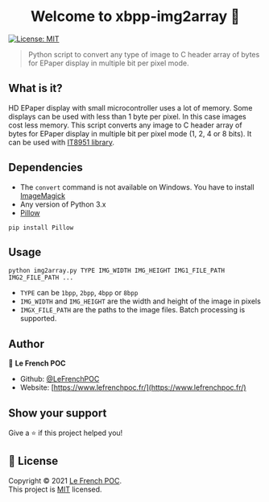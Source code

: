 <h1 align="center">Welcome to xbpp-img2array 👋</h1>
<p>
  <a href="https://github.com/LeFrenchPOC/xbpp-img2array/blob/main/LICENSE" target="_blank">
    <img alt="License: MIT" src="https://img.shields.io/badge/License-MIT-green.svg" />
  </a>
</p>

> Python script to convert any type of image to C header array of bytes for EPaper display in multiple bit per pixel mode.

## What is it?
HD EPaper display with small microcontroller uses a lot of memory. Some displays can be used with less than 1 byte per pixel. In this case images cost less memory. This script converts any image to C header array of bytes for EPaper display in multiple bit per pixel mode (1, 2, 4 or 8 bits). It can be used with [IT8951 library](https://github.com/LeFrenchPOC/IT8951-32bit).

## Dependencies
- The `convert` command is not available on Windows. You have to install [ImageMagick](https://imagemagick.org/script/download.php)
- Any version of Python 3.x
- [Pillow](https://pillow.readthedocs.io/en/stable/)
```
pip install Pillow
```

## Usage
```
python img2array.py TYPE IMG_WIDTH IMG_HEIGHT IMG1_FILE_PATH IMG2_FILE_PATH ...
```
- `TYPE` can be `1bpp`, `2bpp`, `4bpp` or `8bpp`
- `IMG_WIDTH` and `IMG_HEIGHT` are the width and height of the image in pixels
- `IMGX_FILE_PATH` are the paths to the image files. Batch processing is supported.

## Author

👤 **Le French POC**

* Github: [@LeFrenchPOC](https://github.com/LeFrenchPOC)
* Website: [https://www.lefrenchpoc.fr/](https://www.lefrenchpoc.fr/)

## Show your support

Give a ⭐️ if this project helped you!

## 📝 License

Copyright © 2021 [Le French POC](https://github.com/LeFrenchPOC).<br />
This project is [MIT](https://github.com/LeFrenchPOC/xbpp-img2array/blob/main/LICENSE) licensed.
